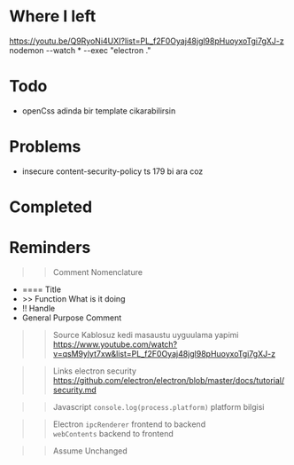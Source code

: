 # Where I left
https://youtu.be/Q9RyoNi4UXI?list=PL_f2F0Oyaj48jgl98pHuoyxoTgi7gXJ-z
nodemon --watch * --exec "electron ."

# Todo
- openCss adinda bir template cikarabilirsin 

# Problems
- insecure content-security-policy ts 179 bi ara coz

# Completed

# Reminders

>> Comment Nomenclature
- <prefix> ==== Title
- <prefix> >> Function What is it doing
- <prefix> !! Handle
- <prefix> General Purpose Comment

>> Source
Kablosuz kedi masaustu uyguulama yapimi
https://www.youtube.com/watch?v=qsM9ylyt7xw&list=PL_f2F0Oyaj48jgl98pHuoyxoTgi7gXJ-z

>> Links
electron security
https://github.com/electron/electron/blob/master/docs/tutorial/security.md

>> Javascript
`console.log(process.platform)` platform bilgisi

>> Electron
`ipcRenderer` frontend to backend  
`webContents` backend to frontend   

>> Assume Unchanged
